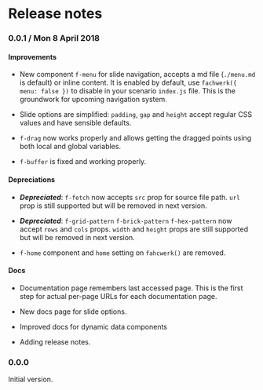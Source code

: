 # Release notes

### 0.0.1 / Mon 8 April 2018

#### Improvements

* New component `f-menu` for slide navigation, accepts a md file (`./menu.md` is default) or inline content. It is enabled by default, use `fachwerk({ menu: false })` to disable in your scenario `index.js` file. This is the groundwork for upcoming navigation system.

* Slide options are simplified: `padding`, `gap` and `height` accept regular CSS values and  have sensible defaults.

* `f-drag` now works properly and allows getting the dragged points using both local and global variables.

* `f-buffer` is fixed and working properly.

#### Depreciations

* ***Depreciated***: `f-fetch` now accepts `src` prop for source file path.
`url` prop is still supported but will be removed in next version.

* ***Depreciated***: `f-grid-pattern` `f-brick-pattern` `f-hex-pattern` now accept `rows` and `cols` props.
`width` and `height` props are still supported but will be removed in next version.

* `f-home` component and `home` setting on `fahcwerk()` are removed.

#### Docs

* Documentation page remembers last accessed page. This is the first step for actual per-page URLs for each documentation page.

* New docs page for slide options.

* Improved docs for dynamic data components

* Adding release notes.

### 0.0.0

Initial version.



